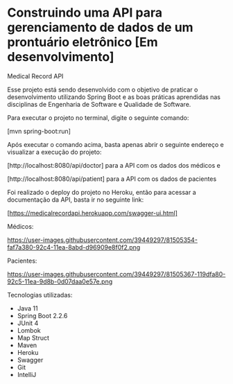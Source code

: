 # Construindo uma API para gerenciamento de dados de um prontuário eletrônico [Em desenvolvimento]
Medical Record API

Esse projeto está sendo desenvolvido com o objetivo de praticar o desenvolvimento utilizando Spring Boot e as boas práticas aprendidas nas disciplinas de Engenharia de Software e Qualidade de Software.

Para executar o projeto no terminal, digite o seguinte comando:

[mvn spring-boot:run]

Após executar o comando acima, basta apenas abrir o seguinte endereço e visualizar a execução do projeto:

[http://localhost:8080/api/doctor] para a API com os dados dos médicos e

[http://localhost:8080/api/patient] para a API com os dados de pacientes

Foi realizado o deploy do projeto no Heroku, então para acessar a documentação da API, basta ir no seguinte link:

[https://medicalrecordapi.herokuapp.com/swagger-ui.html]

Médicos:

https://user-images.githubusercontent.com/39449297/81505354-faf7a380-92c4-11ea-8abd-d96909e8f0f2.png

Pacientes: 

https://user-images.githubusercontent.com/39449297/81505367-119dfa80-92c5-11ea-9d8b-0d07daa0e57e.png

Tecnologias utilizadas:

- Java 11
- Spring Boot 2.2.6
- JUnit 4
- Lombok
- Map Struct
- Maven
- Heroku
- Swagger
- Git
- IntelliJ



